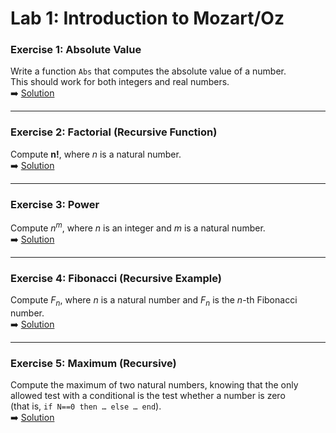 # Lab 1: Introduction to Mozart/Oz

### Exercise 1: Absolute Value  
Write a function `Abs` that computes the absolute value of a number.  
This should work for both integers and real numbers.  
➡️ [Solution](../LAB-1/abs.oz)

---

### Exercise 2: Factorial (Recursive Function)  
Compute **n!**, where *n* is a natural number.  
➡️ [Solution](../LAB-1/fact.oz)

---

### Exercise 3: Power  
Compute $n^m$, where *n* is an integer and *m* is a natural number.  
➡️ [Solution](../LAB-1/pow.oz)

---

### Exercise 4: Fibonacci (Recursive Example)  
Compute $F_n$, where *n* is a natural number and $F_n$ is the *n*-th Fibonacci number.  
➡️ [Solution](../LAB-1/fibonacci.oz)

---

### Exercise 5: Maximum (Recursive)  
Compute the maximum of two natural numbers, knowing that the only allowed test with a conditional is the test whether a number is zero  
(that is, `if N==0 then … else … end`).  
➡️ [Solution](../LAB-1/maximum.oz)
